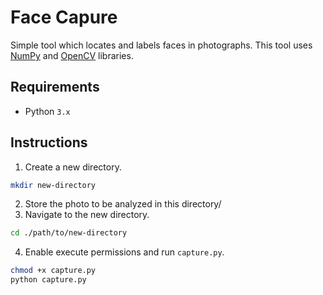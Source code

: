 # Face Capure

Simple tool which locates and labels faces in photographs. This tool uses [NumPy](http://www.numpy.org/) and [OpenCV](https://docs.opencv.org/3.0-beta/doc/py_tutorials/py_gui/py_image_display/py_image_display.html) libraries.

## Requirements

* Python `3.x`

## Instructions

1. Create a new directory.

```sh
mkdir new-directory
```

2. Store the photo to be analyzed in this directory/
3. Navigate to the new directory.

```sh
cd ./path/to/new-directory
```

4. Enable execute permissions and run `capture.py`.

```sh
chmod +x capture.py
python capture.py
```
